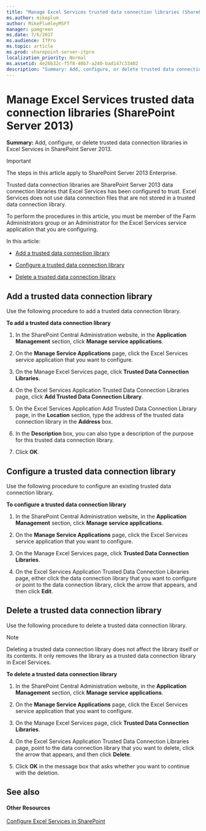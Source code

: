 ```yaml
---
title: "Manage Excel Services trusted data connection libraries (SharePoint Server 2013)"
ms.author: mikeplum
author: MikePlumleyMSFT
manager: pamgreen
ms.date: 7/6/2017
ms.audience: ITPro
ms.topic: article
ms.prod: sharepoint-server-itpro
localization_priority: Normal
ms.assetid: 4e26b32c-f5f8-40b7-a240-bad147c33402
description: "Summary: Add, configure, or delete trusted data connection libraries in Excel Services in SharePoint Server 2013."
---
```


# Manage Excel Services trusted data connection libraries (SharePoint Server 2013)

 **Summary:** Add, configure, or delete trusted data connection libraries in Excel Services in SharePoint Server 2013. 
  
> [!IMPORTANT]
> The steps in this article apply to SharePoint Server 2013 Enterprise. 
  
Trusted data connection libraries are SharePoint Server 2013 data connection libraries that Excel Services has been configured to trust. Excel Services does not use data connection files that are not stored in a trusted data connection library.
  
To perform the procedures in this article, you must be member of the Farm Administrators group or an Administrator for the Excel Services service application that you are configuring.
  
In this article:
  
- [Add a trusted data connection library](#proc1)
    
- [Configure a trusted data connection library](#proc2)
    
- [Delete a trusted data connection library](#proc3)
    
## Add a trusted data connection library
<a name="proc1"> </a>

Use the following procedure to add a trusted data connection library.
  
 **To add a trusted data connection library**
  
1. In the SharePoint Central Administration website, in the **Application Management** section, click **Manage service applications**.
    
2. On the **Manage Service Applications** page, click the Excel Services service application that you want to configure. 
    
3. On the Manage Excel Services page, click **Trusted Data Connection Libraries**.
    
4. On the Excel Services Application Trusted Data Connection Libraries page, click **Add Trusted Data Connection Library**.
    
5. On the Excel Services Application Add Trusted Data Connection Library page, in the **Location** section, type the address of the trusted data connection library in the **Address** box. 
    
6. In the **Description** box, you can also type a description of the purpose for this trusted data connection library. 
    
7. Click **OK**.
    
## Configure a trusted data connection library
<a name="proc2"> </a>

Use the following procedure to configure an existing trusted data connection library.
  
 **To configure a trusted data connection library**
  
1. In the SharePoint Central Administration website, in the **Application Management** section, click **Manage service applications**.
    
2. On the **Manage Service Applications** page, click the Excel Services service application that you want to configure. 
    
3. On the Manage Excel Services page, click **Trusted Data Connection Libraries**.
    
4. On the Excel Services Application Trusted Data Connection Libraries page, either click the data connection library that you want to configure or point to the data connection library, click the arrow that appears, and then click **Edit**.
    
## Delete a trusted data connection library
<a name="proc3"> </a>

Use the following procedure to delete a trusted data connection library.
  
> [!NOTE]
> Deleting a trusted data connection library does not affect the library itself or its contents. It only removes the library as a trusted data connection library in Excel Services. 
  
 **To delete a trusted data connection library**
  
1. In the SharePoint Central Administration website, in the **Application Management** section, click **Manage service applications**.
    
2. On the **Manage Service Applications** page, click the Excel Services service application that you want to configure. 
    
3. On the Manage Excel Services page, click **Trusted Data Connection Libraries**.
    
4. On the Excel Services Application Trusted Data Connection Libraries page, point to the data connection library that you want to delete, click the arrow that appears, and then click **Delete**.
    
5. Click **OK** in the message box that asks whether you want to continue with the deletion. 
    
## See also
<a name="proc3"> </a>

#### Other Resources

[Configure Excel Services in SharePoint](http://technet.microsoft.com/library/9cb81758-9d0b-4970-9ca0-a75eedf6093b.aspx)

